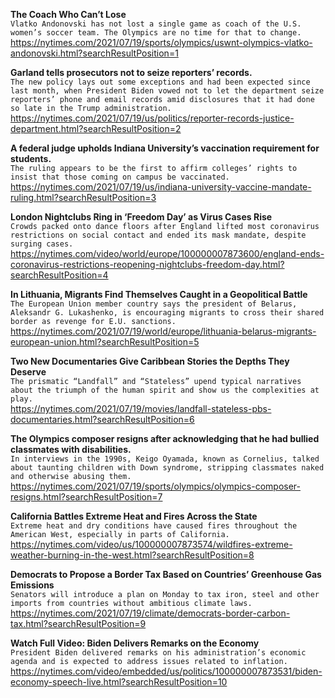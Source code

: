**The Coach Who Can’t Lose**\
`Vlatko Andonovski has not lost a single game as coach of the U.S. women’s soccer team. The Olympics are no time for that to change.`\
https://nytimes.com/2021/07/19/sports/olympics/uswnt-olympics-vlatko-andonovski.html?searchResultPosition=1

**Garland tells prosecutors not to seize reporters’ records.**\
`The new policy lays out some exceptions and had been expected since last month, when President Biden vowed not to let the department seize reporters’ phone and email records amid disclosures that it had done so late in the Trump administration.`\
https://nytimes.com/2021/07/19/us/politics/reporter-records-justice-department.html?searchResultPosition=2

**A federal judge upholds Indiana University’s vaccination requirement for students.**\
`The ruling appears to be the first to affirm colleges’ rights to insist that those coming on campus be vaccinated.`\
https://nytimes.com/2021/07/19/us/indiana-university-vaccine-mandate-ruling.html?searchResultPosition=3

**London Nightclubs Ring in ‘Freedom Day’ as Virus Cases Rise**\
`Crowds packed onto dance floors after England lifted most coronavirus restrictions on social contact and ended its mask mandate, despite surging cases.`\
https://nytimes.com/video/world/europe/100000007873600/england-ends-coronavirus-restrictions-reopening-nightclubs-freedom-day.html?searchResultPosition=4

**In Lithuania, Migrants Find Themselves Caught in a Geopolitical Battle**\
`The European Union member country says the president of Belarus, Aleksandr G. Lukashenko, is encouraging migrants to cross their shared border as revenge for E.U. sanctions.`\
https://nytimes.com/2021/07/19/world/europe/lithuania-belarus-migrants-european-union.html?searchResultPosition=5

**Two New Documentaries Give Caribbean Stories the Depths They Deserve**\
`The prismatic “Landfall” and “Stateless” upend typical narratives about the triumph of the human spirit and show us the complexities at play.`\
https://nytimes.com/2021/07/19/movies/landfall-stateless-pbs-documentaries.html?searchResultPosition=6

**The Olympics composer resigns after acknowledging that he had bullied classmates with disabilities.**\
`In interviews in the 1990s, Keigo Oyamada, known as Cornelius, talked about taunting children with Down syndrome, stripping classmates naked and otherwise abusing them.`\
https://nytimes.com/2021/07/19/sports/olympics/olympics-composer-resigns.html?searchResultPosition=7

**California Battles Extreme Heat and Fires Across the State**\
`Extreme heat and dry conditions have caused fires throughout the American West, especially in parts of California.`\
https://nytimes.com/video/us/100000007873574/wildfires-extreme-weather-burning-in-the-west.html?searchResultPosition=8

**Democrats to Propose a Border Tax Based on Countries’ Greenhouse Gas Emissions**\
`Senators will introduce a plan on Monday to tax iron, steel and other imports from countries without ambitious climate laws.`\
https://nytimes.com/2021/07/19/climate/democrats-border-carbon-tax.html?searchResultPosition=9

**Watch Full Video: Biden Delivers Remarks on the Economy**\
`President Biden delivered remarks on his administration’s economic agenda and is expected to address issues related to inflation.`\
https://nytimes.com/video/embedded/us/politics/100000007873531/biden-economy-speech-live.html?searchResultPosition=10

